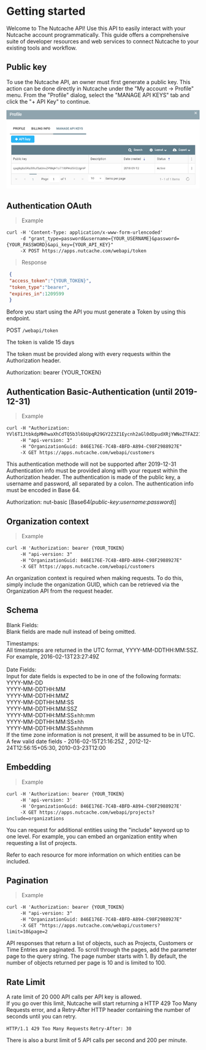 # Getting started

Welcome to The Nutcache API! Use this API to easily interact with your Nutcache account programmatically. This guide offers a comprehensive suite of developer resources and web services to connect Nutcache to your existing tools and workflow.

## Public key

To use the Nutcache API, an owner must first generate a public key. This action can be done directly in Nutcache under the "My account -> Profile" menu. From the "Profile" dialog, select the "MANAGE API KEYS" tab and click the "+ API Key" to continue.

![Manage API Keys](/images/manageapikeys.png)

## Authentication OAuth

>Example

```shell
curl -H 'Content-Type: application/x-www-form-urlencoded'
	 -d "grant_type=password&username={YOUR_USERNAME}&password={YOUR_PASSWORD}&api_key={YOUR_API_KEY}"
	 -X POST https://apps.nutcache.com/webapi/token
```

> Response

```json
 {
 "access_token":"{YOUR_TOKEN}",
 "token_type":"bearer",
 "expires_in":1209599
 }

```

Before you start using the API you must generate a Token by using this endpoint.

<span class="http-method http-get">POST</span> `/webapi/token`

<aside class="notice">
  The token is valide 15 days
</aside> 

The token must be provided along with every requests within the Authorization header.

Authorization: bearer {YOUR_TOKEN}


## Authentication Basic-Authentication (until 2019-12-31)

>Example

```shell
curl -H "Authorization: YVl6T1JtbkdpMHhwaXhCdTQ5b3l6bUpqR29GY2Z3Z1Eycnh2aGl0dDpudXRjYWNoZTFAZ21haWwuY29tOkR5bmFjb20xMjM="
	 -H "api-version: 3" 
	 -H "OrganizationGuid: 846E176E-7C4B-4BFD-A894-C98F2988927E"
	 -X GET https://apps.nutcache.com/webapi/customers
```
<aside class="notice">
  This authentication methode will not be supported after 2019-12-31
</aside> 
Authentication info must be provided along with your request within the Authorization header. The authentication is made of the public key, a username and password, all separated by a colon. The authentication info must be encoded in Base 64.

Authorization: nut-basic [Base64(_public-key_:_username_:_password_)]



## Organization context

>Example

```shell
curl -H 'Authorization: bearer {YOUR_TOKEN} 
	 -H "api-version: 3" 
	 -H "OrganizationGuid: 846E176E-7C4B-4BFD-A894-C98F2988927E"
	 -X GET https://apps.nutcache.com/webapi/customers
```

An organization context is required when making requests. To do this, simply include the organization GUID, which can be retrieved via the Organization API from the request header.

## Schema

Blank Fields: </br>
Blank fields are made null instead of being omitted.

Timestamps: </br>
All timestamps are returned in the UTC format, YYYY-MM-DDTHH:MM:SSZ. For example, 2016-02-13T23:27:49Z </br>
</br>
Date Fields: </br>
Input for date fields is expected to be in one of the following formats: </br>
YYYY-MM-DD  </br>
YYYY-MM-DDTHH:MM  </br>
YYYY-MM-DDTHH:MMZ  </br>
YYYY-MM-DDTHH:MM:SS  </br>
YYYY-MM-DDTHH:MM:SSZ  </br>
YYYY-MM-DDTHH:MM:SS±hh:mm  </br>
YYYY-MM-DDTHH:MM:SS±hh  </br>
YYYY-MM-DDTHH:MM:SS±hhmm  </br>
If the time zone information is not present, it will be assumed to be in UTC. </br>
A few valid date fields - 2016-02-15T21:16:25Z , 2012-12-24T12:56:15+05:30, 2010-03-23T12:00

## Embedding

>Example

```shell
curl -H 'Authorization: bearer {YOUR_TOKEN} 
	 -H 'api-version: 3' 
	 -H 'OrganizationGuid: 846E176E-7C4B-4BFD-A894-C98F2988927E' 
	 -X GET https://apps.nutcache.com/webapi/projects?include=organizations
```

You can request for additional entities using the "include" keyword up to one level. For example, you can embed an organization entity when requesting a list of projects.

<aside class="notice">
	Refer to each resource for more information on which entities can be included.
</aside>

## Pagination

>Example

```shell
curl -H 'Authorization: bearer {YOUR_TOKEN}  
	 -H "api-version: 3" 
	 -H "OrganizationGuid: 846E176E-7C4B-4BFD-A894-C98F2988927E" 
	 -X GET "https://apps.nutcache.com/webapi/customers?limit=10&page=2
```

API responses that return a list of objects, such as Projects, Customers or Time Entries are paginated. To scroll through the pages, add the parameter page to the query string. The page number starts with 1. By default, the number of objects returned per page is 10 and is limited to 100.

## Rate Limit

A rate limit of 20 000 API calls per API key is allowed.</br>
If you go over this limit, Nutcache will start returning a HTTP 429 Too Many Requests error, and a Retry-After HTTP header containing the number of seconds until you can retry.

`HTTP/1.1 429 Too Many Requests`
`Retry-After: 30`

<aside class="warning">
	There is also a burst limit of 5 API calls per second and 200 per minute.
</aside>
